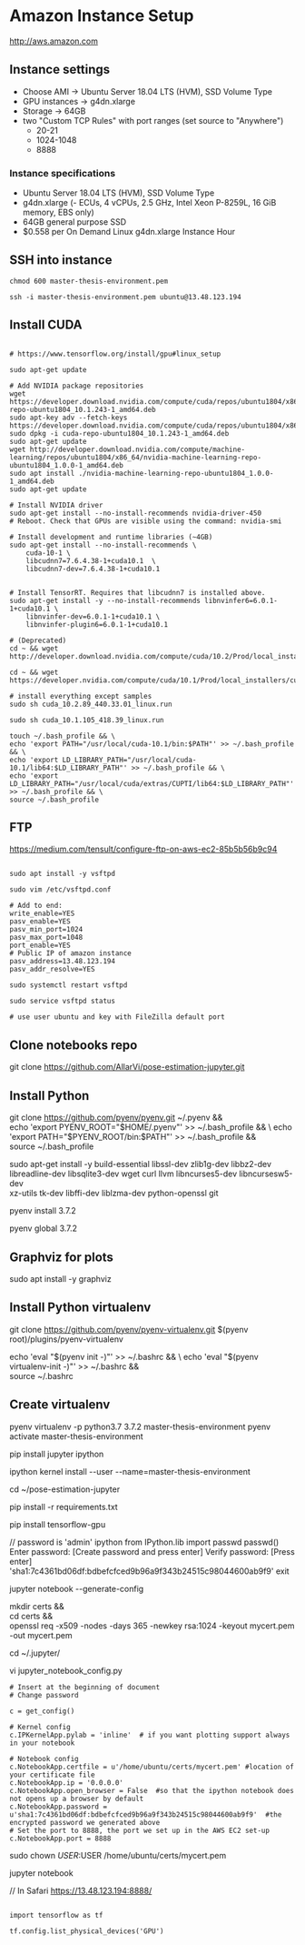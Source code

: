 # Amazon Instance Setup

http://aws.amazon.com

## Instance settings

* Choose AMI -> Ubuntu Server 18.04 LTS (HVM), SSD Volume Type
* GPU instances -> g4dn.xlarge
* Storage -> 64GB
* two "Custom TCP Rules" with port ranges (set source to "Anywhere")
    - 20-21
    - 1024-1048
    - 8888

### Instance specifications

* Ubuntu Server 18.04 LTS (HVM), SSD Volume Type
* g4dn.xlarge (- ECUs, 4 vCPUs, 2.5 GHz, Intel Xeon P-8259L, 16 GiB memory, EBS only)
* 64GB general purpose SSD
* $0.558 per On Demand Linux g4dn.xlarge Instance Hour

## SSH into instance

```
chmod 600 master-thesis-environment.pem

ssh -i master-thesis-environment.pem ubuntu@13.48.123.194
```

## Install CUDA

```

# https://www.tensorflow.org/install/gpu#linux_setup

sudo apt-get update

# Add NVIDIA package repositories
wget https://developer.download.nvidia.com/compute/cuda/repos/ubuntu1804/x86_64/cuda-repo-ubuntu1804_10.1.243-1_amd64.deb
sudo apt-key adv --fetch-keys https://developer.download.nvidia.com/compute/cuda/repos/ubuntu1804/x86_64/7fa2af80.pub
sudo dpkg -i cuda-repo-ubuntu1804_10.1.243-1_amd64.deb
sudo apt-get update
wget http://developer.download.nvidia.com/compute/machine-learning/repos/ubuntu1804/x86_64/nvidia-machine-learning-repo-ubuntu1804_1.0.0-1_amd64.deb
sudo apt install ./nvidia-machine-learning-repo-ubuntu1804_1.0.0-1_amd64.deb
sudo apt-get update

# Install NVIDIA driver
sudo apt-get install --no-install-recommends nvidia-driver-450
# Reboot. Check that GPUs are visible using the command: nvidia-smi

# Install development and runtime libraries (~4GB)
sudo apt-get install --no-install-recommends \
    cuda-10-1 \
    libcudnn7=7.6.4.38-1+cuda10.1  \
    libcudnn7-dev=7.6.4.38-1+cuda10.1


# Install TensorRT. Requires that libcudnn7 is installed above.
sudo apt-get install -y --no-install-recommends libnvinfer6=6.0.1-1+cuda10.1 \
    libnvinfer-dev=6.0.1-1+cuda10.1 \
    libnvinfer-plugin6=6.0.1-1+cuda10.1

# (Deprecated)
cd ~ && wget http://developer.download.nvidia.com/compute/cuda/10.2/Prod/local_installers/cuda_10.2.89_440.33.01_linux.run

cd ~ && wget https://developer.nvidia.com/compute/cuda/10.1/Prod/local_installers/cuda_10.1.105_418.39_linux.run

# install everything except samples
sudo sh cuda_10.2.89_440.33.01_linux.run

sudo sh cuda_10.1.105_418.39_linux.run

touch ~/.bash_profile && \
echo 'export PATH="/usr/local/cuda-10.1/bin:$PATH"' >> ~/.bash_profile && \
echo 'export LD_LIBRARY_PATH="/usr/local/cuda-10.1/lib64:$LD_LIBRARY_PATH"' >> ~/.bash_profile && \
echo 'export LD_LIBRARY_PATH="/usr/local/cuda/extras/CUPTI/lib64:$LD_LIBRARY_PATH"' >> ~/.bash_profile && \
source ~/.bash_profile

```

## FTP 

https://medium.com/tensult/configure-ftp-on-aws-ec2-85b5b56b9c94

```

sudo apt install -y vsftpd

sudo vim /etc/vsftpd.conf

# Add to end:
write_enable=YES
pasv_enable=YES
pasv_min_port=1024
pasv_max_port=1048
port_enable=YES
# Public IP of amazon instance
pasv_address=13.48.123.194
pasv_addr_resolve=YES

sudo systemctl restart vsftpd

sudo service vsftpd status

# use user ubuntu and key with FileZilla default port

```

## Clone notebooks repo

git clone https://github.com/AllarVi/pose-estimation-jupyter.git

## Install Python

git clone https://github.com/pyenv/pyenv.git ~/.pyenv && \
echo 'export PYENV_ROOT="$HOME/.pyenv"' >> ~/.bash_profile && \
echo 'export PATH="$PYENV_ROOT/bin:$PATH"' >> ~/.bash_profile && \
source ~/.bash_profile

sudo apt-get install -y build-essential libssl-dev zlib1g-dev libbz2-dev \
libreadline-dev libsqlite3-dev wget curl llvm libncurses5-dev libncursesw5-dev \
xz-utils tk-dev libffi-dev liblzma-dev python-openssl git

pyenv install 3.7.2

pyenv global 3.7.2

## Graphviz for plots

sudo apt install -y graphviz

## Install Python virtualenv

git clone https://github.com/pyenv/pyenv-virtualenv.git $(pyenv root)/plugins/pyenv-virtualenv

echo 'eval "$(pyenv init -)"' >> ~/.bashrc && \
echo 'eval "$(pyenv virtualenv-init -)"' >> ~/.bashrc && \
source ~/.bashrc

## Create virtualenv

pyenv virtualenv -p python3.7 3.7.2 master-thesis-environment
pyenv activate master-thesis-environment

pip install jupyter ipython

ipython kernel install --user --name=master-thesis-environment

cd ~/pose-estimation-jupyter

pip install -r requirements.txt

pip install tensorflow-gpu

// password is 'admin'
ipython
from IPython.lib import passwd
passwd()
Enter password: [Create password and press enter] Verify password: [Press enter]
'sha1:7c4361bd06df:bdbefcfced9b96a9f343b24515c98044600ab9f9'
exit

jupyter notebook --generate-config

mkdir certs && \
cd certs && \
openssl req -x509 -nodes -days 365 -newkey rsa:1024 -keyout mycert.pem -out mycert.pem

cd ~/.jupyter/

vi jupyter_notebook_config.py

```
# Insert at the beginning of document 
# Change password

c = get_config()

# Kernel config
c.IPKernelApp.pylab = 'inline'  # if you want plotting support always in your notebook

# Notebook config
c.NotebookApp.certfile = u'/home/ubuntu/certs/mycert.pem' #location of your certificate file
c.NotebookApp.ip = '0.0.0.0'
c.NotebookApp.open_browser = False  #so that the ipython notebook does not opens up a browser by default
c.NotebookApp.password = u'sha1:7c4361bd06df:bdbefcfced9b96a9f343b24515c98044600ab9f9'  #the encrypted password we generated above
# Set the port to 8888, the port we set up in the AWS EC2 set-up
c.NotebookApp.port = 8888

```

sudo chown $USER:$USER /home/ubuntu/certs/mycert.pem

jupyter notebook

// In Safari
https://13.48.123.194:8888/


```

import tensorflow as tf

tf.config.list_physical_devices('GPU')

```













